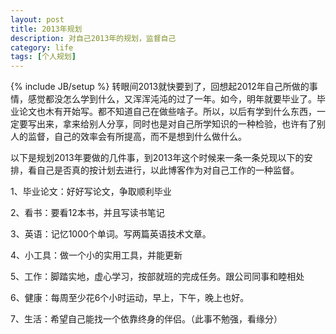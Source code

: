 ```yaml
---
layout: post
title: 2013年规划
description: 对自己2013年的规划，监督自己
category: life
tags: [个人规划]
---
```

{% include JB/setup %}
转眼间2013就快要到了，回想起2012年自己所做的事情，感觉都没怎么学到什么，又浑浑沌沌的过了一年。如今，明年就要毕业了。毕业论文也木有开始写。都不知道自己在做些啥子。所以，以后有学到什么东西，一定要写出来，拿来给别人分享，同时也是对自己所学知识的一种检验，也许有了别人的监督，自己的效率会有所提高，而不是想到什么做什么。

以下是规划2013年要做的几件事，到2013年这个时候来一条一条兑现以下的安排，看自己是否真的按计划去进行，以此博客作为对自己工作的一种监督。

1、毕业论文：好好写论文，争取顺利毕业

2、看书：要看12本书，并且写读书笔记

3、英语：记忆1000个单词。写两篇英语技术文章。

4、小工具：做一个小的实用工具，并能更新

5、工作：脚踏实地，虚心学习，按部就班的完成任务。跟公司同事和睦相处

6、健康：每周至少花6个小时运动，早上，下午，晚上也好。

7、生活：希望自己能找一个依靠终身的伴侣。（此事不勉强，看缘分）
